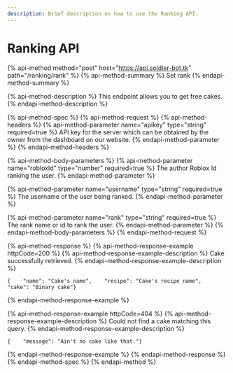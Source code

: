 ```yaml
---
description: Brief description on how to use the Ranking API.
---
```


# Ranking API

{% api-method method="post" host="https://api.soldier-bot.tk" path="/ranking/rank" %}
{% api-method-summary %}
Set rank
{% endapi-method-summary %}

{% api-method-description %}
This endpoint allows you to get free cakes.
{% endapi-method-description %}

{% api-method-spec %}
{% api-method-request %}
{% api-method-headers %}
{% api-method-parameter name="apikey" type="string" required=true %}
API key for the server which can be obtained by the owner from the dashboard on our website.
{% endapi-method-parameter %}
{% endapi-method-headers %}

{% api-method-body-parameters %}
{% api-method-parameter name="robloxId" type="number" required=true %}
The author Roblox Id ranking the user.
{% endapi-method-parameter %}

{% api-method-parameter name="username" type="string" required=true %}
The username of the user being ranked.
{% endapi-method-parameter %}

{% api-method-parameter name="rank" type="string" required=true %}
The rank name or id to rank the user.
{% endapi-method-parameter %}
{% endapi-method-body-parameters %}
{% endapi-method-request %}

{% api-method-response %}
{% api-method-response-example httpCode=200 %}
{% api-method-response-example-description %}
Cake successfully retrieved.
{% endapi-method-response-example-description %}

```
{    "name": "Cake's name",    "recipe": "Cake's recipe name",    "cake": "Binary cake"}
```
{% endapi-method-response-example %}

{% api-method-response-example httpCode=404 %}
{% api-method-response-example-description %}
Could not find a cake matching this query.
{% endapi-method-response-example-description %}

```
{    "message": "Ain't no cake like that."}
```
{% endapi-method-response-example %}
{% endapi-method-response %}
{% endapi-method-spec %}
{% endapi-method %}



